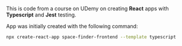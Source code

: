 This is code from a course on UDemy on creating **React** apps with **Typescript** and **Jest** testing.

App was initially created with the following command:

```bash
npx create-react-app space-finder-frontend --template typescript
```
